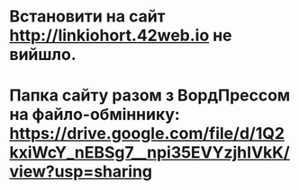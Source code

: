 # Встановити на сайт http://linkiohort.42web.io не вийшло.
# Папка сайту разом з ВордПрессом на файло-обміннику: https://drive.google.com/file/d/1Q2kxiWcY_nEBSg7__npi35EVYzjhIVkK/view?usp=sharing
